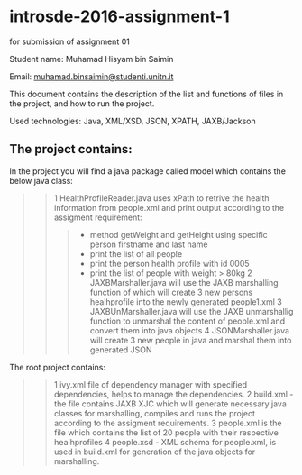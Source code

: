 # introsde-2016-assignment-1
for submission of assignment 01

Student name: Muhamad Hisyam bin Saimin

Email: muhamad.binsaimin@studenti.unitn.it

This document contains the description of the list and functions of files in the project, and how to run the project.

Used technologies: Java, XML/XSD, JSON, XPATH, JAXB/Jackson

## The project contains:

In the project you will find a java package called model which contains the below java class:
>> 1 HealthProfileReader.java uses xPath to retrive the health information from people.xml and print output according to the assigment requirement:
>>> - method  getWeight and getHeight using specific person firstname and last name
>>> - print the list of all people
>>> - print the person health profile with id 0005
>>> - print the list of people with weight > 80kg
>> 2 JAXBMarshaller.java will use the JAXB marshalling function of which will  create 3 new persons healhprofile into the newly generated people1.xml
>> 3 JAXBUnMarshaller.java will use the JAXB unmarshallig function to unmarshal the content of people.xml and convert them into java objects
>> 4 JSONMarshaller.java  will create 3 new people in java and marshal them into generated JSON

The root project contains:
>>1 ivy.xml file of dependency manager with specified dependencies, helps to manage the dependencies.
>>2 build.xml - the file contains JAXB XJC which will generate necessary java classes for marshalling, compiles and runs the project according to the assigment requirements.
>>3 people.xml is the file which contains the list of 20 people with their respective healhprofiles
>>4 people.xsd - XML schema for people.xml, is used in build.xml for generation of the java objects for marshalling.

